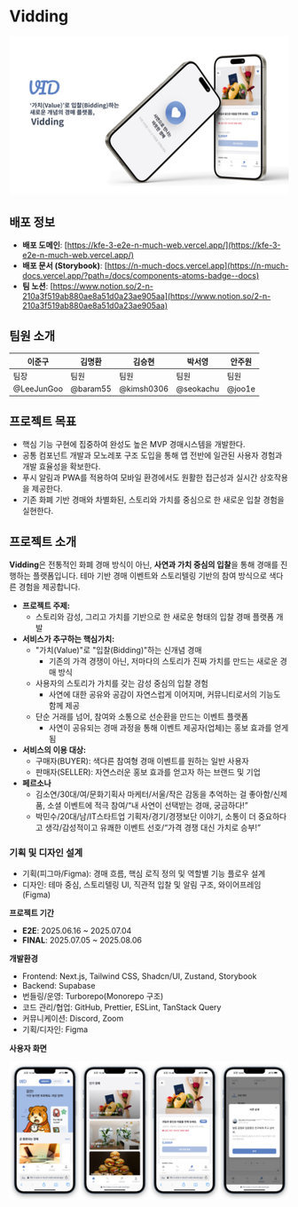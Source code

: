 # Vidding

![목업 커버 이미지](./apps/web/public/readme_images/mockup_cover.png)

## 배포 정보

- **배포 도메인**: [https://kfe-3-e2e-n-much-web.vercel.app/](https://kfe-3-e2e-n-much-web.vercel.app/)
- **배포 문서 (Storybook)**: [https://n-much-docs.vercel.app](https://n-much-docs.vercel.app/?path=/docs/components-atoms-badge--docs)
- **팀 노션**: [https://www.notion.so/2-n-210a3f519ab880ae8a51d0a23ae905aa](https://www.notion.so/2-n-210a3f519ab880ae8a51d0a23ae905aa)

## 팀원 소개

| 이준구     | 김명환   | 김승현     | 박서영    | 안주원 |
| ---------- | -------- | ---------- | --------- | ------ |
| 팀장       | 팀원     | 팀원       | 팀원      | 팀원   |
| @LeeJunGoo | @baram55 | @kimsh0306 | @seokachu | @joo1e |

## **프로젝트 목표**

- 핵심 기능 구현에 집중하여 완성도 높은 MVP 경매시스템을 개발한다.
- 공통 컴포넌트 개발과 모노레포 구조 도입을 통해 앱 전반에 일관된 사용자 경험과 개발 효율성을 확보한다.
- 푸시 알림과 PWA를 적용하여 모바일 환경에서도 원활한 접근성과 실시간 상호작용을 제공한다.
- 기존 화폐 기반 경매와 차별화된, 스토리와 가치를 중심으로 한 새로운 입찰 경험을 실현한다.

## **프로젝트 소개**

**Vidding**은 전통적인 화폐 경매 방식이 아닌, **사연과 가치 중심의 입찰**을 통해 경매를 진행하는 플랫폼입니다.
테마 기반 경매 이벤트와 스토리텔링 기반의 참여 방식으로 색다른 경험을 제공합니다.

- **프로젝트 주제:**
  - 스토리와 감성, 그리고 가치를 기반으로 한 새로운 형태의 입찰 경매 플랫폼 개발
- **서비스가 추구하는 핵심가치:**
  - "가치(Value)"로 "입찰(Bidding)"하는 신개념 경매
    - 기존의 가격 경쟁이 아닌, 저마다의 스토리가 진짜 가치를 만드는 새로운 경매 방식
  - 사용자의 스토리가 가치를 갖는 감성 중심의 입찰 경험
    - 사연에 대한 공유와 공감이 자연스럽게 이어지며, 커뮤니티로서의 기능도 함께 제공
  - 단순 거래를 넘어, 참여와 소통으로 선순환을 만드는 이벤트 플랫폼
    - 사연이 공유되는 경매 과정을 통해 이벤트 제공자(업체)는 홍보 효과를 얻게 됨
- **서비스의 이용 대상:**
  - 구매자(BUYER): 색다른 참여형 경매 이벤트를 원하는 일반 사용자
  - 판매자(SELLER): 자연스러운 홍보 효과를 얻고자 하는 브랜드 및 기업
- **페르소나**
  - 김소연/30대/여/문화기획사 마케터/서울/작은 감동을 추억하는 걸 좋아함/신제품, 소셜 이벤트에 적극 참여/“내 사연이 선택받는 경매, 궁금하다!”
  - 박민수/20대/남/IT스타트업 기획자/경기/경쟁보단 이야기, 소통이 더 중요하다고 생각/감성적이고 유쾌한 이벤트 선호/“가격 경쟁 대신 가치로 승부!”

### **기획 및 디자인 설계**

- 기획(피그마/Figma): 경매 흐름, 핵심 로직 정의 및 역할별 기능 플로우 설계
- 디자인: 테마 중심, 스토리텔링 UI, 직관적 입찰 및 알림 구조, 와이어프레임(Figma)

**프로젝트 기간**

- **E2E**: 2025.06.16 ~ 2025.07.04
- **FINAL**: 2025.07.05 ~ 2025.08.06

**개발환경**

- Frontend: Next.js, Tailwind CSS, Shadcn/UI, Zustand, Storybook
- Backend: Supabase
- 번들링/운영: Turborepo(Monorepo 구조)
- 코드 관리/협업: GitHub, Prettier, ESLint, TanStack Query
- 커뮤니케이션: Discord, Zoom
- 기획/디자인: Figma

**사용자 화면**

![목업 페이지 그룹 이미지](./apps/web/public/readme_images/mockup_pages.png)
